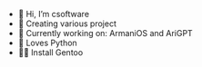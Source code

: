 - 👋 Hi, I’m csoftware
- 👀 Creating various project
- 🌱 Currently working on: ArmaniOS and AriGPT
- 💞️ Loves Python
- 🧑‍💻 Install Gentoo
